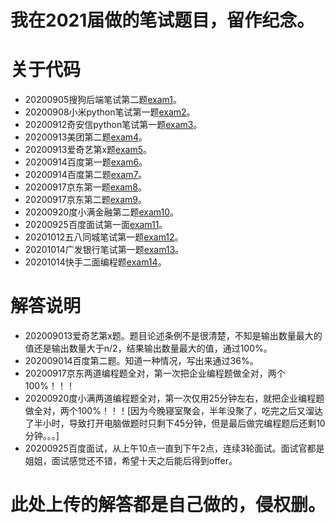# 我在2021届做的笔试题目，留作纪念。

# 关于代码
 - 20200905搜狗后端笔试第二题[exam1](https://github.com/WeiFeiLong/exam/blob/master/sogou_2.py)。
 - 20200908小米python笔试第一题[exam2](https://github.com/WeiFeiLong/exam/blob/master/xiaomi_1.py)。
 - 20200912奇安信python笔试第一题[exam3](https://github.com/WeiFeiLong/exam/blob/master/qianxin_1.py)。
 - 20200913美团第二题[exam4](https://github.com/WeiFeiLong/exam/blob/master/meituan_2.py)。
 - 20200913爱奇艺第x题[exam5](https://github.com/WeiFeiLong/exam/blob/master/aiqiyi_x.py)。
 - 20200914百度第一题[exam6](https://github.com/WeiFeiLong/exam/blob/master/baidu_1.py)。
 - 20200914百度第二题[exam7](https://github.com/WeiFeiLong/exam/blob/master/baidu_2.py)。
 - 20200917京东第一题[exam8](https://github.com/WeiFeiLong/exam/blob/master/jd_1.py)。
 - 20200917京东第二题[exam9](https://github.com/WeiFeiLong/exam/blob/master/jd_2.py)。
 - 20200920度小满金融第二题[exam10](https://github.com/WeiFeiLong/exam/blob/master/duxiaoman_2.py)。
 - 20200925百度面试第一面[exam11](https://github.com/WeiFeiLong/exam/blob/master/baidu_face_1.py)。
 - 20201012五八同城笔试第一题[exam12](https://github.com/WeiFeiLong/exam/blob/master/58_1.py)。
 - 20201014广发银行笔试第一题[exam13](https://github.com/WeiFeiLong/exam/blob/master/guangfabank_1.py)。
 - 20201014快手二面编程题[exam14](https://github.com/WeiFeiLong/exam/blob/master/kuaishou_1.py)。

# 解答说明
 - 202009013爱奇艺第x题。题目论述条例不是很清楚，不知是输出数量最大的值还是输出数量大于n/2，结果输出数量最大的值，通过100%。
 - 202009014百度第二题。知道一种情况，写出来通过36%。
 - 20200917京东两道编程题全对，第一次把企业编程题做全对，两个100%！！！
 - 20200920度小满两道编程题全对，第一次仅用25分钟左右，就把企业编程题做全对，两个100%！！！[因为今晚寝室聚会，半年没聚了，吃完之后又溜达了半小时，导致打开电脑做题时只剩下45分钟，但是最后做完编程题后还剩10分钟。。。]
 - 20200925百度面试，从上午10点一直到下午2点，连续3轮面试。面试官都是姐姐，面试感觉还不错，希望十天之后能后得到offer。

# 此处上传的解答都是自己做的，侵权删。
